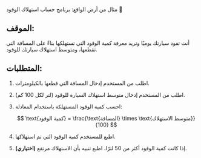 مثال من أرض الواقع: برنامج حساب استهلاك الوقود 🚗  

## الموقف:
أنت تقود سيارتك يوميًا وتريد معرفة كمية الوقود التي تستهلكها بناءً على المسافة التي تقطعها، ومتوسط استهلاك سيارتك للوقود.  

## المتطلبات:
1. اطلب من المستخدم إدخال المسافة التي قطعها بالكيلومترات.  
2. اطلب من المستخدم إدخال متوسط استهلاك السيارة للوقود (لتر لكل 100 كم).  
3. احسب كمية الوقود المستهلكة باستخدام المعادلة:  

   $$
   \text{كمية الوقود} = \frac{\text{المسافة} \times \text{متوسط الاستهلاك}}{100}
   $$

4. اطبع للمستخدم كمية الوقود التي تم استهلاكها.  
5. **(اختياري)** إذا كانت كمية الوقود أكثر من 50 لترًا، اطبع تنبيه بأن الاستهلاك مرتفع.  
